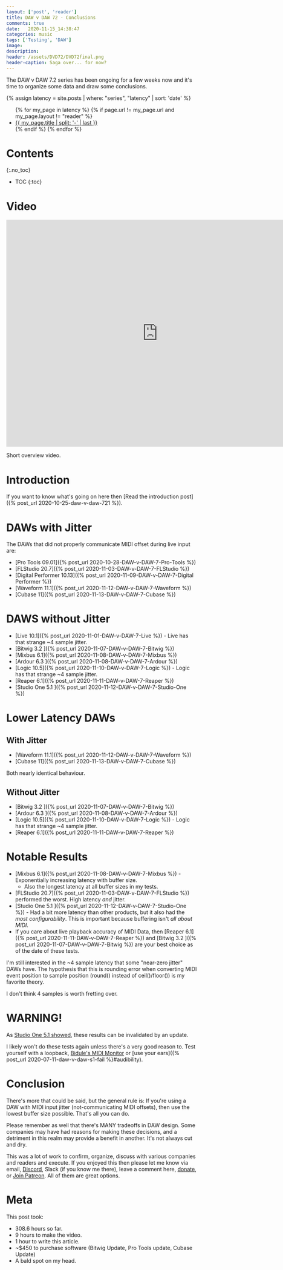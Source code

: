 ```yaml
---
layout: ['post', 'reader']
title: DAW v DAW 72 - Conclusions
comments: true
date:   2020-11-15_14:38:47 
categories: music
tags: ['Testing', 'DAW']
image:
description:
header: /assets/DVD72/DVD72final.png
header-caption: Saga over... for now?
---
```


The DAW v DAW 7.2 series has been ongoing for a few weeks now and it's time to organize some data and draw some conclusions.

{% assign latency = site.posts | where: "series", "latency" | sort: 'date' %}
<ul>
{% for my_page in latency %} 
    {% if page.url != my_page.url and my_page.layout != "reader" %}
        <li><a class="page-link" href="{{ my_page.url | prepend: site.baseurl }}">{{ my_page.title | split: '-' | last }}</a></li>
    {% endif %}
{% endfor %}
</ul>

<!--more-->

# Contents

{:.no_toc}
* TOC
{:toc}

# Video

<iframe width="800" height="600" src="https://www.youtube.com/embed/UWNd6AkgaGs" frameborder="0" allow="accelerometer; autoplay; clipboard-write; encrypted-media; gyroscope; picture-in-picture" allowfullscreen></iframe>

Short overview video.

# Introduction

If you want to know what's going on here then [Read the introduction post]({% post_url 2020-10-25-daw-v-daw-721 %}).

# DAWs with Jitter

The DAWs that did not properly communicate MIDI offset during live input are:

* [Pro Tools 09.01]({% post_url 2020-10-28-DAW-v-DAW-7-Pro-Tools %})
* [FLStudio 20.7]({% post_url 2020-11-03-DAW-v-DAW-7-FLStudio %})
* [Digital Performer 10.13]({% post_url 2020-11-09-DAW-v-DAW-7-Digital Performer %})
* [Waveform 11.1]({% post_url 2020-11-12-DAW-v-DAW-7-Waveform %})
* [Cubase 11]({% post_url 2020-11-13-DAW-v-DAW-7-Cubase %})

# DAWS without Jitter

* [Live 10.1]({% post_url 2020-11-01-DAW-v-DAW-7-Live %}) - Live has that strange ~4 sample jitter.
* [Bitwig 3.2 ]({% post_url 2020-11-07-DAW-v-DAW-7-Bitwig %})
* [Mixbus 6.1]({% post_url 2020-11-08-DAW-v-DAW-7-Mixbus %})
* [Ardour 6.3 ]({% post_url 2020-11-08-DAW-v-DAW-7-Ardour %})
* [Logic 10.5]({% post_url 2020-11-10-DAW-v-DAW-7-Logic %}) - Logic has that strange ~4 sample jitter.
* [Reaper 6.1]({% post_url 2020-11-11-DAW-v-DAW-7-Reaper %})
* [Studio One 5.1 ]({% post_url 2020-11-12-DAW-v-DAW-7-Studio-One %})

# Lower Latency DAWs

## With Jitter

* [Waveform 11.1]({% post_url 2020-11-12-DAW-v-DAW-7-Waveform %})
* [Cubase 11]({% post_url 2020-11-13-DAW-v-DAW-7-Cubase %})

Both nearly identical behaviour.

## Without Jitter

* [Bitwig 3.2 ]({% post_url 2020-11-07-DAW-v-DAW-7-Bitwig %})
* [Ardour 6.3 ]({% post_url 2020-11-08-DAW-v-DAW-7-Ardour %})
* [Logic 10.5]({% post_url 2020-11-10-DAW-v-DAW-7-Logic %}) - Logic has that strange ~4 sample jitter.
* [Reaper 6.1]({% post_url 2020-11-11-DAW-v-DAW-7-Reaper %})

# Notable Results

* [Mixbus 6.1]({% post_url 2020-11-08-DAW-v-DAW-7-Mixbus %}) - Exponentially increasing latency with buffer size. 
    * Also the longest latency at all buffer sizes in my tests.
* [FLStudio 20.7]({% post_url 2020-11-03-DAW-v-DAW-7-FLStudio %}) performed the worst. High latency _and_ jitter.
* [Studio One 5.1 ]({% post_url 2020-11-12-DAW-v-DAW-7-Studio-One %}) - Had a bit more latency than other products, but it also had the _most configurability_. This is important because buffering isn't _all about MIDI_.
* If you care about live playback accuracy of MIDI Data, then [Reaper 6.1]({% post_url 2020-11-11-DAW-v-DAW-7-Reaper %}) and [Bitwig 3.2 ]({% post_url 2020-11-07-DAW-v-DAW-7-Bitwig %}) are your best choice as of the date of these tests.

I'm still interested in the ~4 sample latency that some "near-zero jitter" DAWs have. The hypothesis that this is rounding error when converting MIDI event position to sample position (round() instead of ceil()/floor()) is my favorite theory.

I don't think 4 samples is worth fretting over.

# WARNING!

As [Studio One 5.1 showed](https://blog.presonus.com/index.php/2020/10/20/whats-new-studio-one-5-1/), these results can be invalidated by an update.

I likely won't do these tests again unless there's a very good reason to. Test yourself with a loopback, [Bidule's MIDI Monitor](https://www.plogue.com/bidule/help/ch04s09.html) or [use your ears]({% post_url 2020-07-11-daw-v-daw-s1-fail %}#audibility).

# Conclusion

There's more that could be said, but the general rule is: If you're using a DAW with MIDI input jitter (not-communicating MIDI offsets), then use the lowest buffer size possible. That's all you can do.

Please remember as well that there's MANY tradeoffs in DAW design. Some companies may have had reasons for making these decisions, and a detriment in this realm may provide a benefit in another. It's not always cut and dry.

This was a lot of work to confirm, organize, discuss with various companies and readers and execute. If you enjoyed this then please let me know via email, [Discord](https://discord.gg/34cFzVn), Slack (if you know me there), leave a comment here, [donate](http://www.paypal.me/admiralbumblebee), or [Join Patreon](http://patreon.com/admiralbumblebee). All of them are great options.

# Meta

This post took:

* 308.6 hours so far.
* 9 hours to make the video.
* 1 hour to write this article.
* ~$450 to purchase software (Bitwig Update, Pro Tools update, Cubase Update)
* A bald spot on my head.
